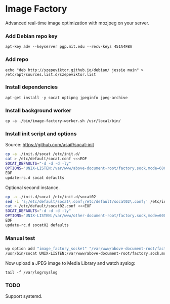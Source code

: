 # Image Factory

Advanced real-time image optimization with mozjpeg on your server.

### Add Debian repo key

`apt-key adv --keyserver pgp.mit.edu --recv-keys 451A4FBA`

### Add repo

`echo "deb http://szepeviktor.github.io/debian/ jessie main" > /etc/apt/sources.list.d/szepeviktor.list`

### Install dependencies

`apt-get install -y socat optipng jpeginfo jpeg-archive`

### Install background worker

`cp -a ./bin/image-factory-worker.sh /usr/local/bin/`

### Install init script and options

Source: https://github.com/asaif/socat-init

```bash
cp -a ./init.d/socat /etc/init.d/
cat > /etc/default/socat.conf <<<EOF
SOCAT_DEFAULTS="-d -d -d -ly"
OPTIONS="UNIX-LISTEN:/var/www/above-document-root/factory.sock,mode=600,fork,user=www-data,group=www-data EXEC:/usr/local/bin/image-factory-worker.sh,pipes,su=www-data"
EOF
update-rc.d socat defaults
```

Optional second instance.

```bash
cp -a ./init.d/socat /etc/init.d/socat02
sed -i 's;/etc/default/socat\.conf;/etc/default/socat02\.conf;' /etc/init.d/socat02
cat > /etc/default/socat02.conf <<<EOF
SOCAT_DEFAULTS="-d -d -d -ly"
OPTIONS="UNIX-LISTEN:/var/www/other-document-root/factory.sock,mode=600,fork,user=www-data,group=www-data EXEC:/usr/local/bin/image-factory-worker.sh,pipes,su=www-data"
EOF
update-rc.d socat02 defaults
```

### Manual test

```bash
wp option add "image_factory_socket" "/var/www/above-document-root/factory.sock" --autoload=no
/usr/bin/socat UNIX-LISTEN:/var/www/above-document-root/factory.sock,mode=600,fork,user=www-data,group=www-data EXEC:/usr/local/bin/image-factory-worker.sh,pipes,su=www-data
```

Now upload a JPEG image to Media Library and watch syslog:

`tail -f /var/log/syslog`

### TODO

Support systemd.
